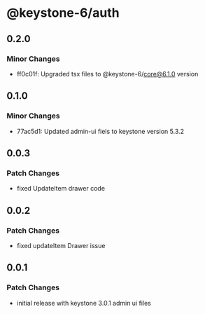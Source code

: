 # @keystone-6/auth

## 0.2.0

### Minor Changes

- ff0c01f: Upgraded tsx files to @keystone-6/core@6.1.0 version

## 0.1.0

### Minor Changes

- 77ac5d1: Updated admin-ui fiels to keystone version 5.3.2

## 0.0.3

### Patch Changes

- fixed UpdateItem drawer code

## 0.0.2

### Patch Changes

- fixed updateItem Drawer issue

## 0.0.1

### Patch Changes

- initial release with keystone 3.0.1 admin ui files
